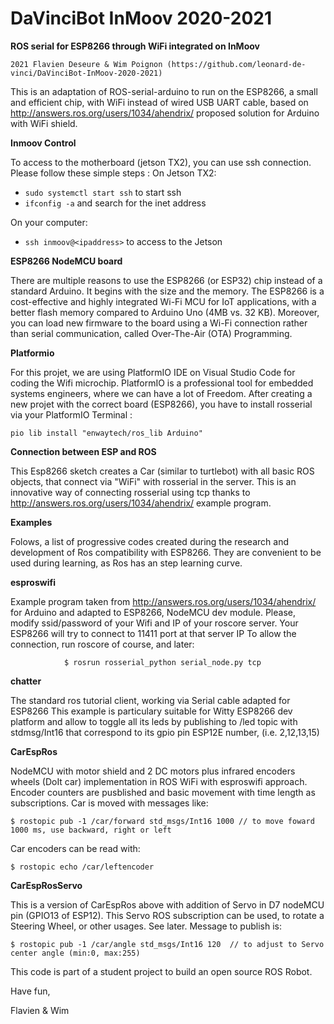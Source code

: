 
# DaVinciBot InMoov 2020-2021
**ROS serial for ESP8266 through WiFi integrated on InMoov**
```
2021 Flavien Deseure & Wim Poignon (https://github.com/leonard-de-vinci/DaVinciBot-InMoov-2020-2021) 
```
This is an adaptation of ROS-serial-arduino to run on the ESP8266, a small and efficient chip, with WiFi instead of wired USB UART cable, based on http://answers.ros.org/users/1034/ahendrix/ proposed solution for Arduino with WiFi shield.

**Inmoov Control**
  
To access to the motherboard (jetson TX2), you can use ssh connection. Please follow these simple steps :
On Jetson TX2:
- ```sudo systemctl start ssh``` to start ssh
- ```ifconfig -a``` and search for the inet address

On your computer:
- ```ssh inmoov@<ipaddress>``` to access to the Jetson
 
**ESP8266 NodeMCU board**

There are multiple reasons to use the ESP8266 (or ESP32) chip instead of a standard Arduino. It begins with the size and the memory.
The ESP8266 is a cost-effective and highly integrated Wi-Fi MCU for IoT applications, with a better flash memory compared to Arduino Uno (4MB vs. 32 KB). Moreover, you can load new firmware to the board using a Wi-Fi connection rather than serial communication, called Over-The-Air (OTA) Programming.

**Platformio**

For this projet, we are using PlatformIO IDE on Visual Studio Code for coding the Wifi microchip. PlatformIO is a professional tool for embedded systems engineers, where we can have a lot of Freedom.
After creating a new projet with the correct board (ESP8266), you have to install rosserial via your PlatformIO Terminal :
```
pio lib install "enwaytech/ros_lib Arduino"
```

**Connection between ESP and ROS**

This Esp8266 sketch creates a Car (similar to turtlebot) with all basic ROS objects, that connect via "WiFi" with rosserial in the server. 
This is an innovative way of connecting rosserial using tcp thanks to http://answers.ros.org/users/1034/ahendrix/ example program.

**Examples**

Folows, a list of progressive codes created during the research and development of Ros compatibility with ESP8266. They are convenient
to be used during learning, as Ros has an step learning curve.

**esproswifi**

Example program taken from http://answers.ros.org/users/1034/ahendrix/ for Arduino and
adapted to ESP8266, NodeMCU dev module. Please, modify ssid/password of your Wifi and 
IP of your roscore server. Your ESP8266 will try to connect to 11411 port at that server IP
To allow the connection, run roscore of course, and later:
```
            $ rosrun rosserial_python serial_node.py tcp
```

**chatter**

The standard ros tutorial client, working via Serial cable adapted for ESP8266
This example is particulary suitable for Witty ESP8266 dev platform and allow
to toggle all its leds by publishing to /led topic with stdmsg/Int16 that 
correspond to its gpio pin ESP12E number, (i.e. 2,12,13,15)

**CarEspRos**

NodeMCU with motor shield and 2 DC motors plus infrared encoders wheels (DoIt car) implementation in ROS WiFi
with esproswifi approach. Encoder counters are pusblished and basic movement with time length as subscriptions.
Car is moved with messages like: 
```
$ rostopic pub -1 /car/forward std_msgs/Int16 1000 // to move foward 1000 ms, use backward, right or left
```
Car encoders can be read with:
```
$ rostopic echo /car/leftencoder
```

**CarEspRosServo**

This is a version of CarEspRos above with addition of Servo in D7 nodeMCU pin (GPIO13 of ESP12). This Servo
ROS subscription can be used, to rotate a Steering Wheel, or other usages. See later. Message to publish is:
```
$ rostopic pub -1 /car/angle std_msgs/Int16 120  // to adjust to Servo center angle (min:0, max:255)
````

This code is part of a student project to build an open source ROS Robot. 

Have fun,

Flavien & Wim
